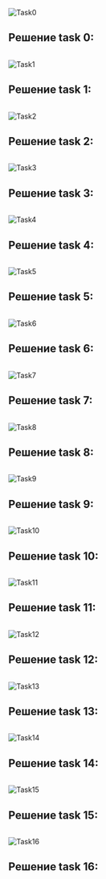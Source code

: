 ![Task0](https://github.com/4EZZZZ/ITMO_CT_DC/blob/main/ViM_pics/task0.png)
## Решение task 0:
```

```
![Task1](https://github.com/4EZZZZ/ITMO_CT_DC/blob/main/ViM_pics/task1.png)
## Решение task 1:
```

```
![Task2](https://github.com/4EZZZZ/ITMO_CT_DC/blob/main/ViM_pics/task2.png)
## Решение task 2:
```

```
![Task3](https://github.com/4EZZZZ/ITMO_CT_DC/blob/main/ViM_pics/task3.png)
## Решение task 3:
```

```
![Task4](https://github.com/4EZZZZ/ITMO_CT_DC/blob/main/ViM_pics/task4.png)
## Решение task 4:
```

```
![Task5](https://github.com/4EZZZZ/ITMO_CT_DC/blob/main/ViM_pics/task5.png)
## Решение task 5:
```

```
![Task6](https://github.com/4EZZZZ/ITMO_CT_DC/blob/main/ViM_pics/task6.png)
## Решение task 6:
```

```
![Task7](https://github.com/4EZZZZ/ITMO_CT_DC/blob/main/ViM_pics/task7.png)
## Решение task 7:
```

```
![Task8](https://github.com/4EZZZZ/ITMO_CT_DC/blob/main/ViM_pics/task8.png)
## Решение task 8:
```

```
![Task9](https://github.com/4EZZZZ/ITMO_CT_DC/blob/main/ViM_pics/task9.png)
## Решение task 9:
```

```
![Task10](https://github.com/4EZZZZ/ITMO_CT_DC/blob/main/ViM_pics/task10.png)
## Решение task 10:
```

```
![Task11](https://github.com/4EZZZZ/ITMO_CT_DC/blob/main/ViM_pics/task11.png)
## Решение task 11:
```

```
![Task12](https://github.com/4EZZZZ/ITMO_CT_DC/blob/main/ViM_pics/task12.png)
## Решение task 12:
```

```
![Task13](https://github.com/4EZZZZ/ITMO_CT_DC/blob/main/ViM_pics/task13.png)
## Решение task 13:
```

```
![Task14](https://github.com/4EZZZZ/ITMO_CT_DC/blob/main/ViM_pics/task14.png)
## Решение task 14:
```

```
![Task15](https://github.com/4EZZZZ/ITMO_CT_DC/blob/main/ViM_pics/task15.png)
## Решение task 15:
```

```
![Task16](https://github.com/4EZZZZ/ITMO_CT_DC/blob/main/ViM_pics/task16.png)
## Решение task 16:
```

```
